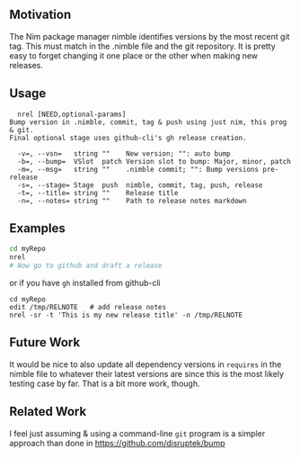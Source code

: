 Motivation
----------
The Nim package manager nimble identifies versions by the most recent git tag.
This must match in the .nimble file and the git repository.  It is pretty easy
to forget changing it one place or the other when making new releases.

Usage
-----
```
  nrel [NEED,optional-params]
Bump version in .nimble, commit, tag & push using just nim, this prog & git.
Final optional stage uses github-cli's gh release creation.

  -v=, --vsn=   string ""    New version; "": auto bump
  -b=, --bump=  VSlot  patch Version slot to bump: Major, minor, patch
  -m=, --msg=   string ""    .nimble commit; "": Bump versions pre-release
  -s=, --stage= Stage  push  nimble, commit, tag, push, release
  -t=, --title= string ""    Release title
  -n=, --notes= string ""    Path to release notes markdown
```

Examples
--------
```sh
cd myRepo
nrel
# Now go to github and draft a release
```
or if you have `gh` installed from github-cli
```
cd myRepo
edit /tmp/RELNOTE   # add release notes
nrel -sr -t 'This is my new release title' -n /tmp/RELNOTE
```

Future Work
-----------
It would be nice to also update all dependency versions in `requires` in
the nimble file to whatever their latest versions are since this is the most
likely testing case by far.  That is a bit more work, though.

Related Work
------------
I feel just assuming & using a command-line `git` program is a simpler approach
than done in https://github.com/disruptek/bump
